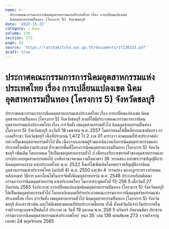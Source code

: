 ```yaml
---
name: >-
  ประกาศคณะกรรมการการนิคมอุตสาหกรรมแห่งประเทศไทย เรื่อง การเปลี่ยนแปลงเขต
  นิคมอุตสาหกรรมปิ่นทอง (โครงการ 5) จังหวัดชลบุรี
date: '2022-11-23'
category: ง พิเศษ
volume: 139
section: 273
page: 35
source: 'https://ratchakitcha.soc.go.th/documents/17230153.pdf'
draft: true
---
```


# ประกาศคณะกรรมการการนิคมอุตสาหกรรมแห่งประเทศไทย เรื่อง การเปลี่ยนแปลงเขต นิคมอุตสาหกรรมปิ่นทอง (โครงการ 5) จังหวัดชลบุรี

ประกาศคณะกรรมการการนิคมอุตสาหกรรมแห่งประเทศไทย เรื่อง การเปลี่ยนแปลงเขต นิคมอุตสาหกรรมปิ่นทอง (โครงการ 5) จังหวัดชลบุรี ตามที่ได้มีประกาศคณะกรรมการการนิคมอุตสาหกรรมแห่งประเทศไทย เรื่อง การจัดตั้ง เขตอุตสาหกรรมทั่วไป นิคมอุตสาหกรรมปิ่นทอง (โครงการ 5) จังหวัดชลบุรี ลงวันที่ 18 เมษายน พ.ศ. 2557 โดยกาหนดให้พื้นที่ตาบลเขาคันทรง อาเภอศรีราชา จังหวัดชลบุรี เนื้อที่ประมาณ 1,472 ไร่ 2 งาน 01 ตารางวา ตามแผนที่ท้ายประกาศดังกล่าวเป็นเขตอุตสาหกรรมทั่วไป นั้น เนื่องจากเอกชนผู้ร่วมดาเนินงานกับการนิคมอุตสาหกรรมแห่งประเทศไทยมีความประสงค์ ที่จะขยายพื้นที่โครงการนิคมอุตสาหกรรมปิ่นทอง (โครงการ 5) จังหวัดชลบุรี เพิ่มเติม โดยกาหนด ให้เป็นเขตอุตสาหกรรมทั่วไ ป เพื่อรองรับการขยายตัวของอุตสาหกรรมและการประกอบอุตสาหกรรมต่อไป อาศัยอานาจตามความในมาตรา 36 วรรคสอง แห่งพระราชบัญญัติการนิคมอุตสาหกรรม แห่งประเทศไทย พ.ศ. 2522 ซึ่งแก้ไขเพิ่มเติมโดยพระราชบัญญัติการนิคมอุตสาหกรรมแห่งประเทศไทย (ฉบับที่ 4) พ.ศ. 2550 และข้อ 4 วรรคสอง ของกฎกระทรวงกำหนดหลักเกณฑ์ วิธีการ และเงื่อนไขในการจัดตั้งนิคมอุตสาหกรรม พ.ศ. 2548 ประกอบกับมติคณะกรรมการการนิคมอุตสาหกรรม แห่งประเทศไทย ในการประชุมครั้งที่ 11/ 256 5 เมื่อวันที่ 27 กันยายน 2565 จึงประกาศ การเปลี่ยนแปลงเขตนิคมอุตสาหกรรมปิ่นทอง (โครงการ 5) จังหวัดชลบุรี ให้เป็นเขตอุตสาหกรรมทั่วไป โดยยกเลิกแผนที่ท้ายประกาศคณะกรรมการการนิคมอุตสาหกรรมแห่งประเทศไทย เรื่อง การจัดตั้ง เขตอุตสาหกรรมทั่วไป นิคมอุตสาหกรรมปิ่นทอง (โครงการ 5) จังหวัดชลบุรี ดังกล่าวข้างต้น และให้มีเขตตามแผนที่ท้ายประกาศนี้แทน ทั้งนี้ ตั้งแต่วันถัดจากวันประกาศในราชกิจจานุเบกษาเป็นต้นไป ประกาศ ณ วันที่ 19 ตุลาคม พ.ศ. 256 5 นรินทร์ กัลยาณมิตร ประธานกรรมการการนิคมอุตสาหกรรมแห่งประเทศไทย ้ หนา 35 ่ เลม 139 ตอนพิเศษ 273 ง ราชกิจจานุเบกษา 24 พฤศจิกายน 2565

